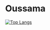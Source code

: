 # Oussama
[![Top Langs](https://github-readme-stats.vercel.app/api/top-langs/?username=anuraghazra)](https://github.com/LariouchOussama/github-readme-stats)

